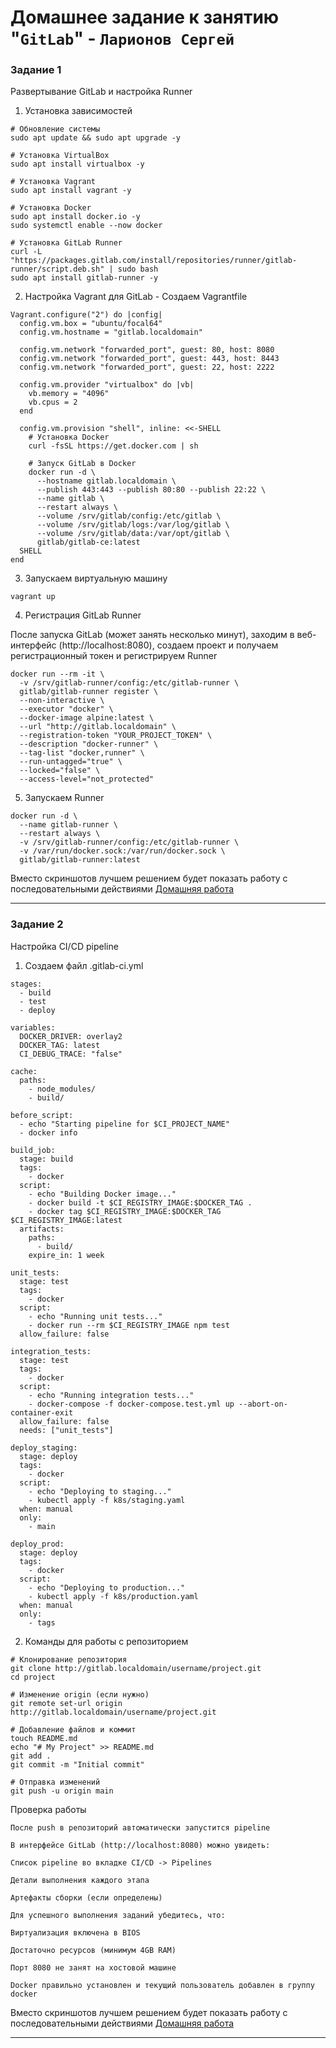 # Домашнее задание к занятию "`GitLab`" - `Ларионов Сергей`

### Задание 1

Развертывание GitLab и настройка Runner

1. Установка зависимостей

```
# Обновление системы
sudo apt update && sudo apt upgrade -y

# Установка VirtualBox
sudo apt install virtualbox -y

# Установка Vagrant
sudo apt install vagrant -y

# Установка Docker
sudo apt install docker.io -y
sudo systemctl enable --now docker

# Установка GitLab Runner
curl -L "https://packages.gitlab.com/install/repositories/runner/gitlab-runner/script.deb.sh" | sudo bash
sudo apt install gitlab-runner -y
```

2. Настройка Vagrant для GitLab - Создаем Vagrantfile

```
Vagrant.configure("2") do |config|
  config.vm.box = "ubuntu/focal64"
  config.vm.hostname = "gitlab.localdomain"
  
  config.vm.network "forwarded_port", guest: 80, host: 8080
  config.vm.network "forwarded_port", guest: 443, host: 8443
  config.vm.network "forwarded_port", guest: 22, host: 2222
  
  config.vm.provider "virtualbox" do |vb|
    vb.memory = "4096"
    vb.cpus = 2
  end
  
  config.vm.provision "shell", inline: <<-SHELL
    # Установка Docker
    curl -fsSL https://get.docker.com | sh
    
    # Запуск GitLab в Docker
    docker run -d \
      --hostname gitlab.localdomain \
      --publish 443:443 --publish 80:80 --publish 22:22 \
      --name gitlab \
      --restart always \
      --volume /srv/gitlab/config:/etc/gitlab \
      --volume /srv/gitlab/logs:/var/log/gitlab \
      --volume /srv/gitlab/data:/var/opt/gitlab \
      gitlab/gitlab-ce:latest
  SHELL
end
```

3. Запускаем виртуальную машину

```
vagrant up
```

4. Регистрация GitLab Runner

После запуска GitLab (может занять несколько минут), заходим в веб-интерфейс (http://localhost:8080), создаем проект и получаем регистрационный токен и регистрируем Runner

```
docker run --rm -it \
  -v /srv/gitlab-runner/config:/etc/gitlab-runner \
  gitlab/gitlab-runner register \
  --non-interactive \
  --executor "docker" \
  --docker-image alpine:latest \
  --url "http://gitlab.localdomain" \
  --registration-token "YOUR_PROJECT_TOKEN" \
  --description "docker-runner" \
  --tag-list "docker,runner" \
  --run-untagged="true" \
  --locked="false" \
  --access-level="not_protected"
```

5. Запускаем Runner

```
docker run -d \
  --name gitlab-runner \
  --restart always \
  -v /srv/gitlab-runner/config:/etc/gitlab-runner \
  -v /var/run/docker.sock:/var/run/docker.sock \
  gitlab/gitlab-runner:latest
```

Вместо скриншотов лучшем решением будет показать работу с последовательными действиями
[Домашняя работа](https://docs.google.com/document/d/1Midc2AmLL-5gOH28fHwvYc7PandWz5tq/edit?usp=drive_link&ouid=115067957742774085873&rtpof=true&sd=true)


---

### Задание 2

Настройка CI/CD pipeline

1. Создаем файл .gitlab-ci.yml

```
stages:
  - build
  - test
  - deploy

variables:
  DOCKER_DRIVER: overlay2
  DOCKER_TAG: latest
  CI_DEBUG_TRACE: "false"

cache:
  paths:
    - node_modules/
    - build/

before_script:
  - echo "Starting pipeline for $CI_PROJECT_NAME"
  - docker info

build_job:
  stage: build
  tags:
    - docker
  script:
    - echo "Building Docker image..."
    - docker build -t $CI_REGISTRY_IMAGE:$DOCKER_TAG .
    - docker tag $CI_REGISTRY_IMAGE:$DOCKER_TAG $CI_REGISTRY_IMAGE:latest
  artifacts:
    paths:
      - build/
    expire_in: 1 week

unit_tests:
  stage: test
  tags:
    - docker
  script:
    - echo "Running unit tests..."
    - docker run --rm $CI_REGISTRY_IMAGE npm test
  allow_failure: false

integration_tests:
  stage: test
  tags:
    - docker
  script:
    - echo "Running integration tests..."
    - docker-compose -f docker-compose.test.yml up --abort-on-container-exit
  allow_failure: false
  needs: ["unit_tests"]

deploy_staging:
  stage: deploy
  tags:
    - docker
  script:
    - echo "Deploying to staging..."
    - kubectl apply -f k8s/staging.yaml
  when: manual
  only:
    - main

deploy_prod:
  stage: deploy
  tags:
    - docker
  script:
    - echo "Deploying to production..."
    - kubectl apply -f k8s/production.yaml
  when: manual
  only:
    - tags
```

2. Команды для работы с репозиторием

```
# Клонирование репозитория
git clone http://gitlab.localdomain/username/project.git
cd project

# Изменение origin (если нужно)
git remote set-url origin http://gitlab.localdomain/username/project.git

# Добавление файлов и коммит
touch README.md
echo "# My Project" >> README.md
git add .
git commit -m "Initial commit"

# Отправка изменений
git push -u origin main
```
 
Проверка работы

```
После push в репозиторий автоматически запустится pipeline

В интерфейсе GitLab (http://localhost:8080) можно увидеть:

Список pipeline во вкладке CI/CD -> Pipelines

Детали выполнения каждого этапа

Артефакты сборки (если определены)

Для успешного выполнения заданий убедитесь, что:

Виртуализация включена в BIOS

Достаточно ресурсов (минимум 4GB RAM)

Порт 8080 не занят на хостовой машине

Docker правильно установлен и текущий пользователь добавлен в группу docker
```

Вместо скриншотов лучшем решением будет показать работу с последовательными действиями
[Домашняя работа](https://docs.google.com/document/d/1Midc2AmLL-5gOH28fHwvYc7PandWz5tq/edit?usp=drive_link&ouid=115067957742774085873&rtpof=true&sd=true)


---
